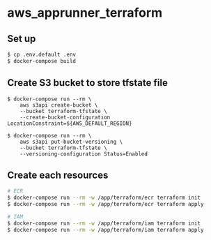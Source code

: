 # aws_apprunner_terraform

## Set up
```bash
$ cp .env.default .env
$ docker-compose build
```

## Create S3 bucket to store tfstate file
```
$ docker-compose run --rm \
    aws s3api create-bucket \
    --bucket terraform-tfstate \
    --create-bucket-configuration LocationConstraint=${AWS_DEFAULT_REGION}

$ docker-compose run --rm \
    aws s3api put-bucket-versioning \
    --bucket terraform-tfstate \
    --versioning-configuration Status=Enabled
```

## Create each resources
```bash
# ECR
$ docker-compose run --rm -w /app/terraform/ecr terraform init
$ docker-compose run --rm -w /app/terraform/ecr terraform apply

# IAM
$ docker-compose run --rm -w /app/terraform/iam terraform init
$ docker-compose run --rm -w /app/terraform/iam terraform apply
```